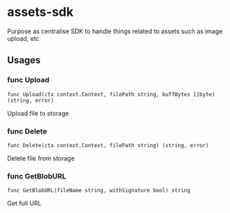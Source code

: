 # assets-sdk
Purpose as centralise SDK to handle things related to assets such as image upload, etc

## Usages

### func Upload
    func Upload(ctx context.Context, filePath string, buffBytes []byte) (string, error)
Upload file to storage

### func Delete
    func Delete(ctx context.Context, filePath string) (string, error)
Delete file from storage
    
### func GetBlobURL
    func GetBlobURL(fileName string, withSignature bool) string
Get full URL
    

